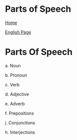 # Parts of Speech


[Home](all-files-links.md)

[English Page](all-english-links.md)


# Parts Of Speech


  a. Noun  
  
  
  
  b. Pronoun 
  
  
  
  c. Verb 
  
  
  
  d. Adjective
  
  
  
  e. Adverb
  
  
  
  f. Prepositions
  
  
  
  j. Conjunctions
  
  
  
  h. Interjections
